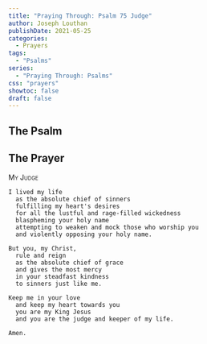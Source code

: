 ```yaml
---
title: "Praying Through: Psalm 75 Judge"
author: Joseph Louthan
publishDate: 2021-05-25
categories:
  - Prayers
tags:
  - "Psalms"
series:
  - "Praying Through: Psalms"
css: "prayers"
showtoc: false
draft: false
---
```

## The Psalm

## The Prayer

<div style="font-variant: small-caps;">
My Judge
</div>

```text
I lived my life
  as the absolute chief of sinners
  fulfilling my heart's desires
  for all the lustful and rage-filled wickedness
  blaspheming your holy name
  attempting to weaken and mock those who worship you
  and violently opposing your holy name.

But you, my Christ,
  rule and reign
  as the absolute chief of grace
  and gives the most mercy
  in your steadfast kindness
  to sinners just like me.

Keep me in your love
  and keep my heart towards you
  you are my King Jesus
  and you are the judge and keeper of my life.

Amen.
```
